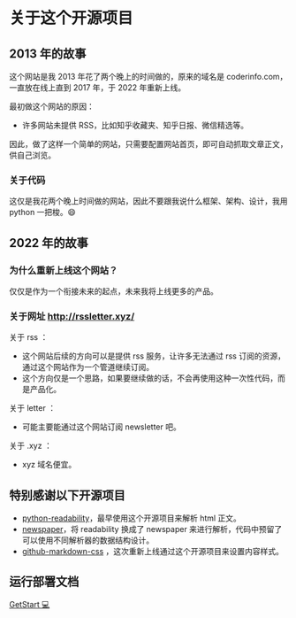# 关于这个开源项目

## 2013 年的故事

这个网站是我 2013 年花了两个晚上的时间做的，原来的域名是 coderinfo.com，一直放在线上直到 2017 年，于 2022 年重新上线。

最初做这个网站的原因：

- 许多网站未提供 RSS，比如知乎收藏夹、知乎日报、微信精选等。

因此，做了这样一个简单的网站，只需要配置网站首页，即可自动抓取文章正文，供自己浏览。

### 关于代码

这仅是我花两个晚上时间做的网站，因此不要跟我说什么框架、架构、设计，我用 python 一把梭。😄

## 2022 年的故事

### 为什么重新上线这个网站？

仅仅是作为一个衔接未来的起点，未来我将上线更多的产品。

### 关于网址 <http://rssletter.xyz/>

关于 rss ：

- 这个网站后续的方向可以是提供 rss 服务，让许多无法通过 rss 订阅的资源，通过这个网站作为一个管道继续订阅。
- 这个方向仅是一个思路，如果要继续做的话，不会再使用这种一次性代码，而是产品化。

关于 letter ：

- 可能主要能通过这个网站订阅 newsletter 吧。

关于 .xyz ：

- xyz 域名便宜。

## 特别感谢以下开源项目

- [python-readability](https://github.com/buriy/python-readability)，最早使用这个开源项目来解析 html 正文。
- [newspaper](https://github.com/codelucas/newspaper)，将 readability 换成了 newspaper 来进行解析，代码中预留了可以使用不同解析器的数据结构设计。
- [github-markdown-css](https://github.com/sindresorhus/github-markdown-css) ，这次重新上线通过这个开源项目来设置内容样式。

## 运行部署文档

[GetStart 💻](getstart.md)
